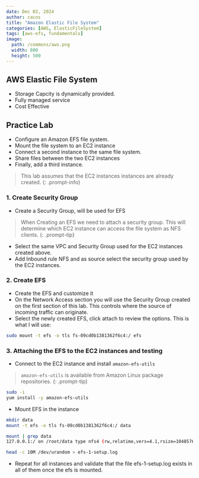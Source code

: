 ```yaml
---
date: Dec 02, 2024
author: cacos
title: "Amazon Elastic File System"
categories: [AWS, ElasticFileSystem]
tags: [aws-efs, fundamentals]
image:
  path: /commons/aws.png
  width: 800
  height: 500
---
```


## AWS Elastic File System

- Storage Capcity is dynamically provided.
- Fully managed service
- Cost Effective
  

## Practice Lab

- Configure an Amazon EFS file system.
- Mount the file system to an EC2 instance
- Connect a second instance to the same file system.
- Share files between the two EC2 instances
- Finally, add a third instance.

> This lab assumes that the EC2 instances instances are already created.
> {: .prompt-info}


### 1. Create Security Group

- Create a Security Group, will be used for EFS

 > When Creating an EFS we need to attach a security group. This will determine which EC2 instance can access the file system as NFS clients. 
 {: .prompt-tip}

- Select the same VPC and Security Group used for the EC2 instances created above.
- Add Inbound rule NFS and as source select the security group used by the EC2 instances.
   
### 2. Create EFS
- Create the EFS and customize it
- On the Network Access section you will use the Security Group created on the first section of this lab. This controls where the source of incoming traffic can originate. 
- Select the newly created EFS, click attach to review the options. This is what I will use:

```sh
sudo mount -t efs -o tls fs-09cd0b1381362f6c4:/ efs
```
### 3. Attaching the EFS to the EC2 instances and testing

- Connect to the EC2 instance and install `amazon-efs-utils`

> `amazon-efs-utils` is available from Amazon Linux package repositories. 
{: .prompt-tip}

```sh
sudo -i
yum install -y amazon-efs-utils
```

- Mount EFS in the instance

```sh
mkdir data
mount -t efs -o tls fs-09cd0b1381362f6c4:/ data

mount | grep data
127.0.0.1:/ on /root/data type nfs4 (rw,relatime,vers=4.1,rsize=1048576,wsize=1048576,namlen=255,hard,noresvport,proto=tcp,port=20890,timeo=600,retrans=2,sec=sys,clientaddr=127.0.0.1,local_lock=none,addr=127.0.0.1)

head -c 10M /dev/urandom > efs-1-setup.log
```

- Repeat for all instances and validate that the file efs-1-setup.log exists in all of them once the efs is mounted. 






    
 